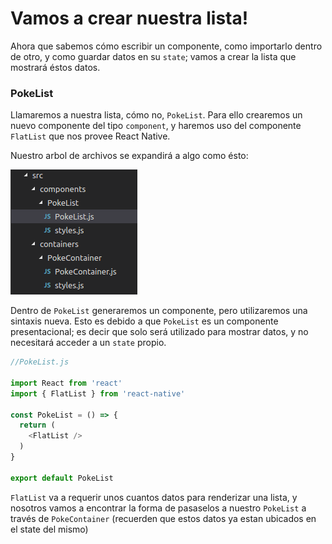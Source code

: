 # Vamos a crear nuestra lista!

Ahora que sabemos cómo escribir un componente, como importarlo dentro de otro, y como guardar datos en su `state`; vamos a crear la lista que mostrará éstos datos.

### PokeList

Llamaremos a nuestra lista, cómo no, `PokeList`. Para ello crearemos un nuevo componente del tipo `component`, y haremos uso del componente `FlatList` que nos provee React Native.

Nuestro arbol de archivos se expandirá a algo como ésto:

![](/assets/tree-4.png)

Dentro de `PokeList` generaremos un componente, pero utilizaremos una sintaxis nueva. Esto es debido a que `PokeList` es un componente presentacional; es decir que solo será utilizado para mostrar datos, y no necesitará acceder a un `state` propio.

```js
//PokeList.js

import React from 'react'
import { FlatList } from 'react-native'

const PokeList = () => {
  return (
    <FlatList />
  )
}

export default PokeList

```

`FlatList` va a requerir unos cuantos datos para renderizar una lista, y nosotros vamos a encontrar la forma de pasaselos a nuestro `PokeList` a través de `PokeContainer` \(recuerden que estos datos ya estan ubicados en el state del mismo\)

